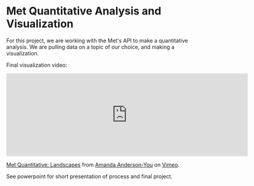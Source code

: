 # Met Quantitative Analysis and Visualization

For this project, we are working with the Met's API to make a quantitative 
analysis. We are pulling data on a topic of our choice, and making a visualization.

Final visualization video: 
<iframe src="https://player.vimeo.com/video/366905579" width="640" height="220" frameborder="0" allow="autoplay; fullscreen" allowfullscreen></iframe>
<p><a href="https://vimeo.com/366905579">Met Quantitative: Landscapes</a> from <a href="https://vimeo.com/user104064976">Amanda Anderson-You</a> on <a href="https://vimeo.com">Vimeo</a>.</p>

See powerpoint for short presentation of process and final project.